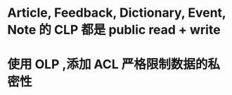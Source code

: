 # Article, Feedback, Dictionary, Event, Note 的 CLP 都是 public read + write
# 使用 OLP ,添加 ACL 严格限制数据的私密性